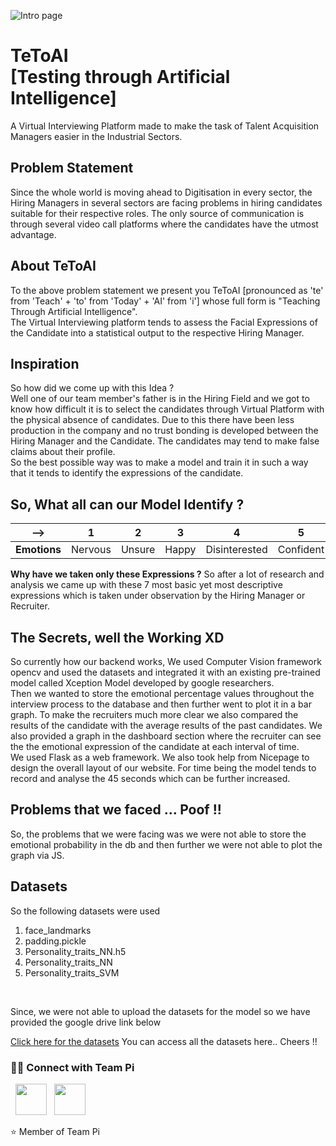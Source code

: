 ![Intro page](https://drive.google.com/uc?export=view&id=1aAQLFDY4FuCMENuihkTfaIm7Igycy306)

<h1>TeToAI <br>[Testing through Artificial Intelligence]</h1>

<p>A Virtual Interviewing Platform made to make the task of Talent Acquisition Managers easier in the Industrial Sectors. </p>

<h2>Problem Statement</h2>

<p>Since the whole world is moving ahead to Digitisation in every sector, the Hiring Managers in several sectors are facing problems in hiring candidates suitable for their respective roles. The only source of communication is through several video call platforms where the candidates have the utmost advantage.</p>

<h2>About TeToAI</h2>

<p>To the above problem statement we present you TeToAI [pronounced as 'te' from 'Teach' + 'to' from 'Today' + 'AI' from 'i'] whose full form is "Teaching Through Artificial Intelligence". <br>The Virtual Interviewing platform tends to assess the Facial Expressions of the Candidate into a statistical output to the respective Hiring Manager.</p>

<h2>Inspiration</h2>

<p>So how did we come up with this Idea ? <br> Well one of our team member's father is in the Hiring Field and we got to know how difficult it is to select the candidates through Virtual Platform with the physical absence of candidates. Due to this there have been less production in the company and no trust bonding is developed between the Hiring Manager and the Candidate. The candidates may tend to make false claims about their profile.<br>So the best possible way was to make a model and train it in such a way that it tends to identify the expressions of the candidate. </p>

<h2>So, What all can our Model Identify ?</h2>

| --> | 1| 2 | 3 | 4 | 5 | 6 | 7 |
| ------------ | ------|----|----|----|----|----|---|
| <b>Emotions</b> | Nervous | Unsure  | Happy |Disinterested| Confident | Neutral| Confused |

<b>Why have we taken only these Expressions ?</b>
So after a lot of research and analysis we came up with these 7 most basic yet most descriptive expressions which is taken under observation by the Hiring Manager or Recruiter.

<h2>The Secrets, well the Working XD</h2>

<p>So currently how our backend works, We used Computer Vision framework opencv and used the datasets and integrated it with an existing pre-trained model called Xception Model developed by google researchers.<br> Then we wanted to store the emotional percentage values throughout the interview process to the database and then further went to plot it in a bar graph. To make the recruiters much more clear we also compared the results of the candidate with the average results of the past candidates. We also provided a graph in the dashboard section where the recruiter can see the  the emotional expression of the candidate at each interval of time.<br>
We used Flask as a web framework. We also took help from Nicepage to design the overall layout of our website.
For time being the model tends to record and analyse the 45 seconds which can be further increased.
</p>

<h2>Problems that we faced ... Poof !!</h2>

<p>So, the problems that we were facing was we were not able to store the emotional probability in the db and then further we were not able to plot the graph via JS.</p>

<h2>Datasets</h2>

<p>So the following datasets were used </p>

 1. face_landmarks
2.  padding.pickle
3.  Personality_traits_NN.h5
4.  Personality_traits_NN
5.  Personality_traits_SVM
<br>
<p>Since, we were not able to upload the datasets for the model so we have provided the google drive link below<br></p>

[Click here for the datasets](https://drive.google.com/drive/folders/1MfXn-GFqrw1LRZ1Y3bEZXoJbu8iQIAEN?usp=sharing)
You can access all the datasets here.. Cheers !!

<h3> 🤝🏻 Connect with Team Pi </h3>
<p>
&nbsp; <a href="https://www.youtube.com/channel/UCtod0cyzPDfuv5WIpytDDNw" target="_blank" rel="noopener noreferrer"><img src="https://img.icons8.com/plasticine/100/000000/youtube.png"  width="50" /></a>
&nbsp; <a href="mailto:indianteampi@gmail.com" target="_blank" rel="noopener noreferrer"><img src="https://img.icons8.com/plasticine/100/000000/gmail.png"  width="50" /></a>
</p>

:star: Member of Team Pi
